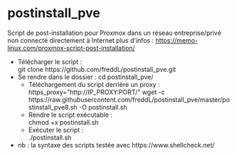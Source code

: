 # postinstall_pve
Script de post-installation pour Proxmox dans un réseau entreprise/privé non connecté directement à Internet
plus d'infos : https://memo-linux.com/proxmox-script-post-installation/

<ul>
<li>Télécharger le script :</li>
git clone https://github.com/freddL/postinstall_pve.git

<li>Se rendre dans le dossier :
cd postinstall_pve/

<ul>

<li>Téléchargement du script derrière un proxy :</li>
https_proxy="http://IP_PROXY:PORT/" wget -c https://raw.githubusercontent.com/freddL/postinstall_pve/master/postinstall_pve8.sh -O postinstall.sh
      <li>Rendre le script exécutable :</li>
chmod +x postinstall.sh
      <li>Exécuter le script :</li>
./postinstall.sh
    </ul>
  </li>
    <li>nb : la syntaxe des scripts testée avec https://www.shellcheck.net/</li>
  </ul>
